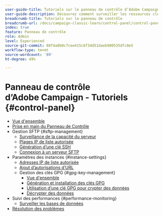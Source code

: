 ```yaml
---
user-guide-title: Tutoriels sur le panneau de contrôle d’Adobe Campaign
user-guide-description: Découvrez comment surveiller les ressources clés de vos instances Adobe Campaign et effectuer des tâches administratives dans le panneau de contrôle.
breadcrumb-title: Tutoriels sur le panneau de contrôle
breadcrumb-url: /docs/campaign-classic-learn/control-panel/control-panel-overview.html
index: true
feature: Panneau de contrôle
role: Admin
level: Experienced
source-git-commit: 88f4a8b0c7cee415c6f34d51daeb980535dfc0e5
workflow-type: tm+mt
source-wordcount: '89'
ht-degree: 49%

---
```



# Panneau de contrôle d’Adobe Campaign - Tutoriels {#control-panel}

+ [Vue d&#39;ensemble](/help/control-panel-tutorials/control-panel-overview.md)
+ [Prise en main du Panneau de Contrôle](/help/control-panel-tutorials/get-started.md)
+ Gestion SFTP {#sftp-management}
   + [Surveillance de la capacité du serveur](/help/control-panel-tutorials/sftp-management/monitor-server-capacity.md)
   + [Plages IP de liste autorisée](/help/control-panel-tutorials/sftp-management/allowlist-ip-range.md)
   + [Génération d’une clé SSH](/help/control-panel-tutorials/sftp-management/generate-ssh-key.md)
   + [Connexion à un serveur SFTP](/help/control-panel-tutorials/sftp-management/connect-to-sftp-server.md)
+ Paramètres des instances {#instance-settings}
   + [Adresses IP de liste autorisée](/help/control-panel-tutorials/instance-settings/allowlist-ip-address.md)
   + [Ajout d’autorisations d’URL](/help/control-panel-tutorials/instance-settings/add-url-permissions.md)
   + Gestion des clés GPG {#gpg-key-management}
      + [Vue d&#39;ensemble](/help/control-panel-tutorials/instance-settings/gpg-key-management/gpg-key-management-overview.md)
      + [Génération et installation des clés GPG](/help/control-panel-tutorials/instance-settings/gpg-key-management/generate-and-install-gpg-keys.md)
      + [Utilisation d’une clé GPG pour crypter des données](/help/control-panel-tutorials/instance-settings/gpg-key-management/use-a-gpg-key-to-encrypt-data.md)
      + [Décrypter des données](/help/control-panel-tutorials/instance-settings/gpg-key-management/decrypt-data.md)
+ Suivi des performances {#performance-monitoring}
   + [Surveiller les bases de données](/help/control-panel-tutorials/performance-monitoring/monitor-databases.md)
+ [Résolution des problèmes](/help/control-panel-tutorials/troubleshooting.md)